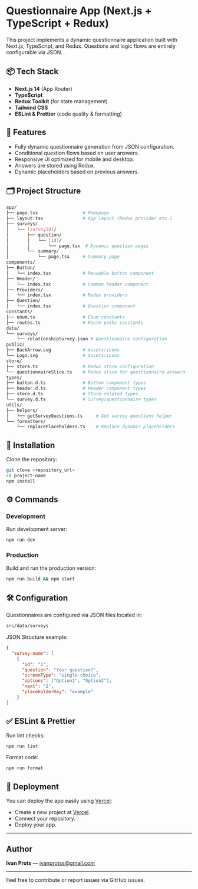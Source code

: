 # Questionnaire App (Next.js + TypeScript + Redux)

This project implements a dynamic questionnaire application built with Next.js, TypeScript, and Redux. Questions and logic flows are entirely configurable via JSON.

## 📦 Tech Stack

- **Next.js 14** (App Router)
- **TypeScript**
- **Redux Toolkit** (for state management)
- **Tailwind CSS**
- **ESLint & Prettier** (code quality & formatting)

## 🚀 Features

- Fully dynamic questionnaire generation from JSON configuration.
- Conditional question flows based on user answers.
- Responsive UI optimized for mobile and desktop.
- Answers are stored using Redux.
- Dynamic placeholders based on previous answers.

## 🗂️ Project Structure

```bash
app/
├── page.tsx                 # Homepage
├── layout.tsx               # App layout (Redux provider etc.)
├── surveys/
│   └── [surveyId]/
│       ├── question/
│       │   └── [id]/
│       │       └── page.tsx  # Dynamic question pages
│       └── summary/
│           └── page.tsx     # Summary page
components/
├── Button/
│   └── index.tsx            # Reusable button component
├── Header/
│   └── index.tsx            # Common header component
├── Providers/
│   └── index.tsx            # Redux providers
├── Question/
│   └── index.tsx            # Question component
constants/
├── enum.ts                  # Enum constants
├── routes.ts                # Route paths constants
data/
└── surveys/
    └── relationshipSurvey.json # Questionnaire configuration
public/
├── BackArrow.svg            # Assets/icons
└── Logo.svg                 # Assets/icons
store/
├── store.ts                 # Redux store configuration
└── questionnaireSlice.ts    # Redux slice for questionnaire answers
types/
├── button.d.ts              # Button component types
├── header.d.ts              # Header component types
├── store.d.ts               # Store-related types
└── survey.d.ts              # Survey/questionnaire types
utils/
├── helpers/
│   └── getSurveyQuestions.ts     # Get survey questions helper
└── formatters/
    └── replacePlaceholders.ts    # Replace dynamic placeholders


```

## 🚀 Installation

Clone the repository:

```bash
git clone <repository_url>
cd project-name
npm install
```

## ⚙️ Commands

### Development

Run development server:

```bash
npm run dev
```

### Production

Build and run the production version:

```bash
npm run build && npm start
```

## 🛠️ Configuration

Questionnaires are configured via JSON files located in:

```bash
src/data/surveys
```

JSON Structure example:

```json
{
  "survey-name": [
    {
      "id": "1",
      "question": "Your question?",
      "screenType": "single-choice",
      "options": ["Option1", "Option2"],
      "next": "2",
      "placeholderKey": "example"
    }
]
```

## ✅ ESLint & Prettier

Run lint checks:

```bash
npm run lint
```

Format code:

```bash
npm run format
```

## 🚀 Deployment

You can deploy the app easily using [Vercel](https://vercel.com/):

- Create a new project at [Vercel](https://vercel.com).
- Connect your repository.
- Deploy your app.

---

## Author

**Ivan Prots** — [ivanprotss@gmail.com](mailto:ivanprotss@gmail.com)

---

Feel free to contribute or report issues via GitHub issues.